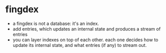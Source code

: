 fingdex
====

- a fingdex is not a database: it's an index.
- add entries, which updates an internal state and produces a stream of entries
- you can layer indexes on top of each other. each one decides how to update its internal state, and what entries (if any) to stream out.
